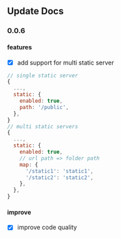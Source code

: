 ## Update Docs

### 0.0.6
#### features
- [x] add support for multi static server
```js
// single static server
{
  ...,
  static: {
    enabled: true,
    path: '/public',
  },
}
// multi static servers
{
  ...,
  static: {
    enabled: true,
    // url path => folder path
    map: {
      '/static1': 'static1',
      '/static2': 'static2',
    },
  },
}
```

#### improve
- [x] improve code quality
